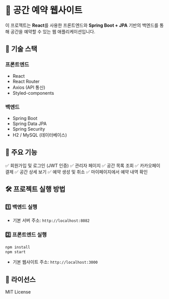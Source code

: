 # 🏢 공간 예약 웹사이트  

이 프로젝트는 **React**를 사용한 프론트엔드와 **Spring Boot + JPA** 기반의 백엔드를 통해 공간을 예약할 수 있는 웹 애플리케이션입니다.  

## 🚀 기술 스택  

### 프론트엔드  
- React
- React Router  
- Axios (API 통신)  
- Styled-components

### 백엔드  
- Spring Boot  
- Spring Data JPA  
- Spring Security
- H2 / MySQL (데이터베이스)  

## 🎯 주요 기능  

✅ 회원가입 및 로그인 (JWT 인증)
✅ 관리자 페이지
✅ 공간 목록 조회
✅ 카카오페이 결제
✅ 공간 상세 보기 
✅ 예약 생성 및 취소
✅ 마이페이지에서 예약 내역 확인

## 🛠️ 프로젝트 실행 방법  

### 1️⃣ 백엔드 실행  
- 기본 서버 주소: `http://localhost:8082`  

### 2️⃣ 프론트엔드 실행  
```bash
npm install
npm start
```
- 기본 웹사이트 주소: `http://localhost:3000`  

## 📜 라이선스  
MIT License  


